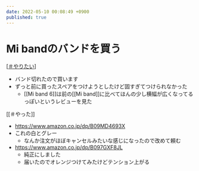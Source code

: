 ```yaml
---
date: 2022-05-10 00:08:49 +0900
published: true
---
```


# Mi bandのバンドを買う

[[＃やりたい]]

- バンド切れたので買います
- ずっと前に買ったスペアをつけようとしたけど固すぎてつけられなかった
  - [[Mi band 6]]は前の[[Mi band]]に比べてほんの少し横幅が広くなってるっぽいというレビューを見た

[[＃やった]]

- https://www.amazon.co.jp/dp/B09MD4693X
- これの白とグレー
  - なんか注文がほぼキャンセルみたいな感じになったので改めて頼む
- https://www.amazon.co.jp/dp/B097GXF8JL
  - 純正にしました
  - 届いたのでオレンジつけてみたけどテンション上がる

[//begin]: # "Autogenerated link references for markdown compatibility"
[＃やりたい]: ＃やりたい "＃やりたい"
[//end]: # "Autogenerated link references"